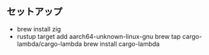 ## セットアップ

-   brew install zig
-   rustup target add aarch64-unknown-linux-gnu
    brew tap cargo-lambda/cargo-lambda
    brew install cargo-lambda
